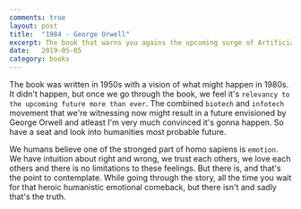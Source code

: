 ```yaml
---
comments: true
layout: post
title:  "1984 - George Orwell"
excerpt: The book that warns you agains the upcoming surge of Artificial Intelligence without once mentioning it, a masterpiece from the visionary writer George Orwell.
date:   2019-05-05
category: books
---
```


The book was written in 1950s with a vision of what might happen in 1980s. It didn't happen, but once we go through the book, we feel it's `relevancy to the upcoming future more than ever`. The combined `biotech` and `infotech` movement that we're witnessing now might result in a future envisioned by George Orwell and atleast I'm very much convinced it's gonna happen. So have a seat and look into humanities most probable future.

We humans believe one of the stronged part of homo sapiens is `emotion`. We have intuition about right and wrong, we trust each others, we love each others and there is no limitations to these feelings. But there is, and that's the point to contemplate. While going through the story, all the time you wait for that heroic humanistic emotional comeback, but there isn't and sadly that's the truth. 





